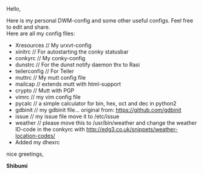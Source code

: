 Hello,

Here is my personal DWM-config and some other useful configs. Feel free to edit and share.  
Here are all my config files:
  
* Xresources // My urxvt-config
* xinitrc // For autostarting the conky statusbar
* conkyrc // My conky-config
* dunstrc // For the dunst notify daemon thx to Rasi
* teilerconfig // For Teiler 
* muttrc // My mutt config file
* mailcap // extends mutt with html-support
* crypto // Mutt with PGP
* vimrc // my vim config file
* pycalc // a simple calculator for bin, hex, oct and dec in python2
* gdbinit // my gdbinit file... original from: https://github.com/gdbinit
* issue // my issue file move it to /etc/issue
* weather // please move this to /usr/bin/weather and change the weather ID-code in
  the conkyrc with http://edg3.co.uk/snippets/weather-location-codes/
* Added my dhexrc

nice greetings,

**Shibumi**
